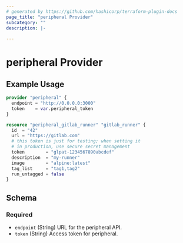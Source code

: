 ```yaml
---
# generated by https://github.com/hashicorp/terraform-plugin-docs
page_title: "peripheral Provider"
subcategory: ""
description: |-
  
---
```


# peripheral Provider



## Example Usage

```terraform
provider "peripheral" {
  endpoint = "http://0.0.0.0:3000"
  token    = var.peripheral_token
}

resource "peripheral_gitlab_runner" "gitlab_runner" {
  id  = "42"
  url = "https://gitlab.com"
  # this token is just for testing; when setting it
  # in production, use secure secret management
  token        = "glpat-1234567890abcdef"
  description  = "my-runner"
  image        = "alpine:latest"
  tag_list     = "tag1,tag2"
  run_untagged = false
}
```

<!-- schema generated by tfplugindocs -->
## Schema

### Required

- `endpoint` (String) URL for the peripheral API.
- `token` (String) Access token for peripheral.

